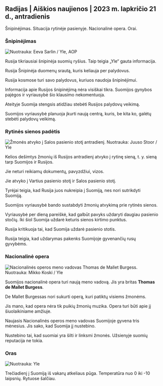 ## Radijas \| Aiškios naujienos \| 2023 m. lapkričio 21 d., antradienis

Šnipinėjimas. Situacija rytinėje pasienyje. Nacionalinė opera. Orai.

### Šnipinėjimas

![ Nuotrauka: Eeva Sarlin / Yle, AOP](https://images.cdn.yle.fi/image/upload/c_crop,h_562,w_1000,x_0,y_32/ar_1.7777777777777777,c_fill,g_faces/,h_675,h_675dpr_1.0/q_auto:eco/f_auto/fl_lossy/v1700569701/39-1204215655ca2203557b)

Rusija tikriausiai šnipinėja suomių ryšius. Taip teigia „Yle“ gauta informacija.

Rusija Šnipinėja duomenų srautą, kuris keliauja per palydovus.

Rusija kosmose turi savo palydovus, kuriuos naudoja šnipinėjimui.

Informacija apie Rusijos šnipinėjimą nėra visiškai tikra. Suomijos gynybos pajėgos ir vyriausybė šio klausimo nekomentuoja.

Ateityje Suomija stengsis atidžiau stebėti Rusijos palydovų veikimą.

Suomijos vyriausybė planuoja įkurti naują centrą, kuris, be kita ko, galėtų stebėti palydovų veikimą.

### Rytinės sienos padėtis

![Žmonės atvyko į Salos pasienio stotį antradienį. Nuotrauka: Juuso Stoor / Yle](https://images.cdn.yle.fi/image/upload/c_crop,h_2515,w_4470,x_0,y_0/ar_1.7777777777777777,c_fill,g_faces,h_6275,0/d_1275,0q_auto:eco/f_auto/fl_lossy/v1700575368/39-1203513655b5b4d432e9)

Kelios dešimtys žmonių iš Rusijos antradienį atvyko į rytinę sieną, t. y. sieną tarp Suomijos ir Rusijos.

Jie neturi reikiamų dokumentų, pavyzdžiui, vizos.

Jie atvyko į Vartius pasienio stotį ir Salos pasienio stotį.

Tyrėjai teigia, kad Rusija juos nukreipia į Suomiją, nes nori sutrikdyti Suomiją.

Suomijos vyriausybė bando sustabdyti žmonių atvykimą prie rytinės sienos.

Vyriausybė per dieną pareiškė, kad galbūt pavyks uždaryti daugiau pasienio stočių. Iki šiol Suomija uždarė keturis sienos kirtimo punktus.

Rusija kritikuoja tai, kad Suomija uždarė pasienio stotis.

Rusija teigia, kad uždarymas pakenks Suomijoje gyvenančių rusų gyvybėms.

### Nacionalinė opera

![Nacionalinės operos meno vadovas Thomas de Mallet Burgess. Nuotrauka: Mikko Koski / Yle](https://images.cdn.yle.fi/image/upload/c_crop,h_3078,w_5472,x_0,y_570/ar_1.7777777777777777,c_fill,g_faces,h_6201./d_pr1275,0q_auto:eco/f_auto/fl_lossy/v1699350873/39-1196938654a091844d91)

Suomijos nacionalinė opera turi naują meno vadovą. Jis yra britas **Thomas de Mallet Burgess**.

De Mallet Burgessas nori sukurti operą, kuri patiktų visiems žmonėms.

Jis mano, kad opera nėra tik puikių žmonių muzika. Opera turi būti apie jį šiuolaikiniame amžiuje.

Naujasis Nacionalinės operos meno vadovas Suomijoje gyvena tris mėnesius. Jis sako, kad Suomija jį nustebino.

Nustebino tai, kad suomiai yra šilti ir linksmi žmonės. Užsienyje suomių reputacija ne tokia.

### Oras

![ Nuotrauka: Yle](https://images.cdn.yle.fi/image/upload/c_crop,h_1080,w_1919,x_0,y_0/ar_1.7777777777777777,c_fill,g_faces,h_675/d_prq_1200/d_prq_10.:eco/f_auto/fl_lossy/v1700579363/39-1204521655cc80468754)

Trečiadienį į Suomiją iš vakarų atkeliaus pūga. Temperatūra nuo 0 iki -10 laipsnių. Rytuose šalčiau.
